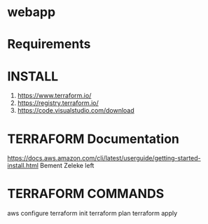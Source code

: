 # webapp


# Requirements

# INSTALL
1. https://www.terraform.io/
2. https://registry.terraform.io/
3. https://code.visualstudio.com/download
   

# TERRAFORM Documentation
https://docs.aws.amazon.com/cli/latest/userguide/getting-started-install.html
Bement Zeleke left

# TERRAFORM COMMANDS 
aws configure
terraform init
terraform plan
terraform apply
